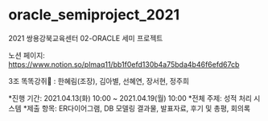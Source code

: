 # oracle_semiproject_2021
2021 쌍용강북교육센터 02-ORACLE 세미 프로젝트

노션 페이지: https://www.notion.so/plmaq11/bb1f0efd130b4a75bda4b46f6efd67cb

3조 똑똑강쥐🐶  : 한혜림(조장), 김아별, 선혜연, 장서현, 정주희

*진행 기간: 2021.04.13(화) 10:00 ~ 2021.04.19(월) 10:00
*전체 주제: 성적 처리 시스템
*제출 항목: ER다이어그램, DB 모델링 결과물, 발표자료, 후기 및 총평, 회의록
